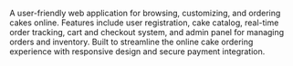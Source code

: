 A user-friendly web application for browsing, customizing, and ordering cakes online. Features include user registration, cake catalog, real-time order tracking, cart and checkout system, and admin panel for managing orders and inventory. Built to streamline the online cake ordering experience with responsive design and secure payment integration.
